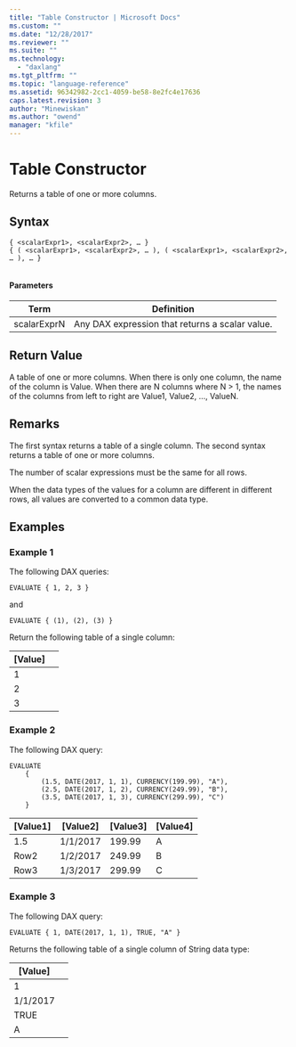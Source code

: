 ```yaml
---
title: "Table Constructor | Microsoft Docs"
ms.custom: ""
ms.date: "12/28/2017"
ms.reviewer: ""
ms.suite: ""
ms.technology: 
  - "daxlang"
ms.tgt_pltfrm: ""
ms.topic: "language-reference"
ms.assetid: 96342982-2cc1-4059-be58-8e2fc4e17636
caps.latest.revision: 3
author: "Minewiskan"
ms.author: "owend"
manager: "kfile"
---
```

# Table Constructor
Returns a table of one or more columns.   
  
## Syntax  
  
```  
{ <scalarExpr1>, <scalarExpr2>, … } 
{ ( <scalarExpr1>, <scalarExpr2>, … ), ( <scalarExpr1>, <scalarExpr2>, … ), … }
 
```  
  
#### Parameters  
  
|Term|Definition|  
|--------|--------------|  
|scalarExprN|Any DAX expression that returns a scalar value.|  
  
## Return Value  
A table of one or more columns. When there is only one column, the name of the column is Value. When there are N columns where N > 1, the names of the columns from left to right are Value1, Value2, …, ValueN. 
  
## Remarks  
The first syntax returns a table of a single column. The second syntax returns a table of one or more columns.

The number of scalar expressions must be the same for all rows.

When the data types of the values for a column are different in different rows, all values are converted to a common data type.

  
## Examples
### Example 1  
 
The following DAX queries:
```
EVALUATE { 1, 2, 3 }
```
and
```
EVALUATE { (1), (2), (3) }
```

Return the following table of a single column:


[Value]  |  |
---------|---------
1     |         
2     |         
3     |         

### Example 2 
The following DAX query:
```
EVALUATE
	{
		(1.5, DATE(2017, 1, 1), CURRENCY(199.99), "A"), 
		(2.5, DATE(2017, 1, 2), CURRENCY(249.99), "B"), 
		(3.5, DATE(2017, 1, 3), CURRENCY(299.99), "C") 
	}
```



[Value1]  |[Value2]  |[Value3]  |[Value4]  
---------|---------|---------|---------
1.5    |    1/1/2017     |   199.99      |     A    
Row2     |   1/2/2017      |    249.99     |         B
Row3     |   1/3/2017      |    299.99     |         C

### Example 3
The following DAX query:
```
EVALUATE { 1, DATE(2017, 1, 1), TRUE, "A" }
```
Returns the following table of a single column of String data type:

[Value]  |  |
---------|---------
1     |         
1/1/2017     |         
TRUE     |  
A  |